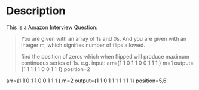 # Description
This is a Amazon Interview Question:     

>You are given with an array of 1s and 0s. And you are given with an integer m, which signifies number of flips allowed. 
>
>find the position of zeros which when flipped will produce maximum continuous series of 1s.
e.g. 
input: 
arr={1 1 0 1 1 0 0 1 1 1 } m=1 
output={1 1 1 1 1 0 0 1 1 1} position=2 
>
arr={1 1 0 1 1 0 0 1 1 1 } m=2 
output={1 1 0 1 1 1 1 1 1 1} position=5,6
